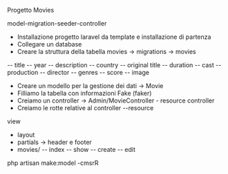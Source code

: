 
Progetto Movies


model-migration-seeder-controller

- Installazione progetto laravel da template e installazione di partenza
- Collegare un database
- Creare la struttura della tabella movies -> migrations -> movies

-- title
-- year
-- description
-- country
-- original title
-- duration
-- cast
-- production
-- director
-- genres
-- score
-- image

- Creare un modello per la gestione dei dati -> Movie
- Filliamo la tabella con informazioni Fake (faker)
- Creiamo un controller -> Admin/MovieController - resource controller
- Creiamo le rotte relative al controller --resource

view

- layout 
- partials -> header e footer
- movies/
    -- index
    -- show
    -- create
    -- edit

php artisan make:model -cmsrR

